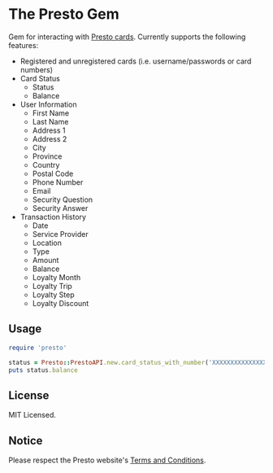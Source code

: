 # The Presto Gem

Gem for interacting with [Presto cards](http://prestocard.ca). Currently supports the following features:

* Registered and unregistered cards (i.e. username/passwords or card numbers)
* Card Status
	* Status
	* Balance
* User Information
	* First Name
	* Last Name
	* Address 1
	* Address 2
	* City
	* Province
	* Country
	* Postal Code
	* Phone Number
	* Email
	* Security Question
	* Security Answer
* Transaction History
	* Date
	* Service Provider
	* Location
	* Type
	* Amount
	* Balance
	* Loyalty Month
	* Loyalty Trip
	* Loyalty Step
	* Loyalty Discount

## Usage

```ruby
require 'presto'

status = Presto::PrestoAPI.new.card_status_with_number('XXXXXXXXXXXXXXXXX')
puts status.balance
```

## License

MIT Licensed.

## Notice

Please respect the Presto website's [Terms and Conditions](https://www.prestocard.ca/en-US/Pages/ContentPages/Terms.aspx).
